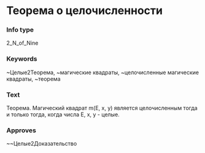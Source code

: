 # Теорема о целочисленности
### Info type
2_N_of_Nine
### Keywords
~Целые2Теорема, ~магические квадраты, ~целочисленные магические квадраты, ~теорема
### Text
Теорема. Магический квадрат m(E, x, y) является целочисленным тогда и только тогда, когда числа E, x, y - целые.
### Approves
~~Целые2Доказательство
```
